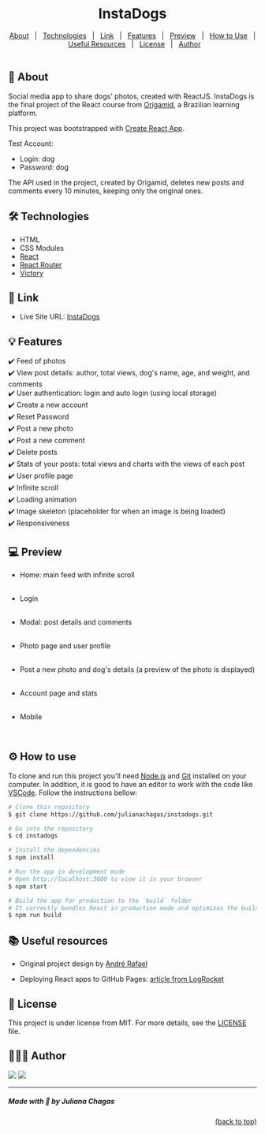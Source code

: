 <div id="top" align="center">

<img src="github/banner.png" alt=""/>

<br>

# InstaDogs

<div>  
  <a href="#about">About</a> &#xa0; | &#xa0;
  <a href="#technologies">Technologies</a> &#xa0; | &#xa0;
  <a href="#link">Link</a> &#xa0; | &#xa0;
  <a href="#features">Features</a> &#xa0; | &#xa0;
  <a href="#preview">Preview</a> &#xa0; | &#xa0;
  <a href="#use">How to Use</a> &#xa0; | &#xa0;
  <a href="#resources">Useful Resources</a> &#xa0; | &#xa0;
  <a href="#license">License</a> &#xa0; | &#xa0;
  <a href="#author">Author</a>
</div>

<br>
</div>

<div id="about">

## 🐶 About

Social media app to share dogs' photos, created with ReactJS. InstaDogs is the final project of the React course from [Origamid](https://www.origamid.com/curso/react-completo/), a Brazilian learning platform.

This project was bootstrapped with [Create React App](https://github.com/facebook/create-react-app).

Test Account:

- Login: dog
- Password: dog

The API used in the project, created by Origamid, deletes new posts and comments every 10 minutes, keeping only the original ones.

</div>

<div id="technologies">

## 🛠️ Technologies

- HTML
- CSS Modules
- [React](https://pt-br.reactjs.org/)
- [React Router](https://reactrouter.com/en/main)
- [Victory](https://formidable.com/open-source/victory/)

</div>

<div id="link">

## 🔗 Link

- Live Site URL: [InstaDogs](https://julianachagas.github.io/instadogs/)

<div>

<div id="features">

## 💡 Features

✔️ Feed of photos \
✔️ View post details: author, total views, dog's name, age, and weight, and comments \
✔️ User authentication: login and auto login (using local storage) \
✔️ Create a new account \
✔️ Reset Password \
✔️ Post a new photo \
✔️ Post a new comment \
✔️ Delete posts \
✔️ Stats of your posts: total views and charts with the views of each post\
✔️ User profile page \
✔️ Infinite scroll \
✔️ Loading animation \
✔️ Image skeleton (placeholder for when an image is being loaded) \
✔️ Responsiveness

<div>

<div id="preview">

## 💻 Preview

- Home: main feed with infinite scroll
  <img src="github/feed.gif" alt=""/> <br/><br/>

- Login
<img src="github/login.gif" alt=""/> <br/><br/>
<div>

- Modal: post details and comments
  <img src="github/modal.gif" alt=""/> <br/><br/>

- Photo page and user profile
  <img src="github/photo.gif" alt=""/> <br/><br/>

- Post a new photo and dog's details (a preview of the photo is displayed)
  <img src="github/newpost.gif" alt=""/> <br/><br/>

- Account page and stats
  <img src="github/stats.gif" alt=""/> <br/><br/>

- Mobile

  <img src="github/mobile.gif" alt=""/> <br/><br/>

<div id="use">

## ⚙️ How to use

To clone and run this project you'll need [Node.js](https://nodejs.org/en/) and [Git](https://git-scm.com) installed on your computer. In addition, it is good to have an editor to work with the code like [VSCode](https://code.visualstudio.com/). Follow the instructions bellow:

```bash
# Clone this repository
$ git clone https://github.com/julianachagas/instadogs.git

# Go into the repository
$ cd instadogs

# Install the dependencies
$ npm install

# Run the app in development mode
# Open http://localhost:3000 to view it in your browser
$ npm start

# Build the app for production to the `build` folder
# It correctly bundles React in production mode and optimizes the build for the best performance.
$ npm run build

```

<div>

<div id="resources">

## 📚 Useful resources

- Original project design by <a href="https://github.com/origamid" target="_blank">André Rafael</a>

- Deploying React apps to GitHub Pages: <a href="https://github.com/origamid" target="_blank">article from LogRocket</a>

<div>

<div id="license">

## 📝 License

This project is under license from MIT. For more details, see the [LICENSE](LICENSE.md) file.

<div>

<div id="author">

## 👩🏻‍💻 Author

<a href="https://www.linkedin.com/in/juliana--chagas/" target="_blank"><img src="https://img.shields.io/badge/LinkedIn-0077B5?style=for-the-badge&logo=linkedin&logoColor=white"></a>
<a href="https://twitter.com/JulianaCoding" target="_blank"><img src="https://img.shields.io/badge/Twitter-1DA1F2?style=for-the-badge&logo=twitter&logoColor=white"></a>

<div>

---

##### Made with 💜 by Juliana Chagas

<p align="right"><a href="#top" align="right">(back to top)</a><p>
